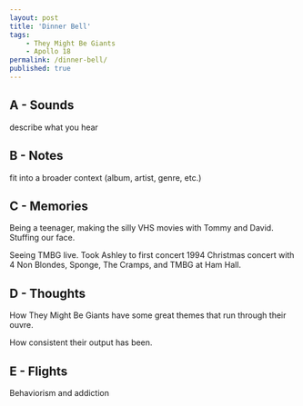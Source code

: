 ```yaml
---
layout: post
title: 'Dinner Bell'
tags:
    - They Might Be Giants
    - Apollo 18
permalink: /dinner-bell/
published: true
---
```


## A - Sounds

describe what you hear

## B - Notes

fit into a broader context (album, artist, genre, etc.)

## C - Memories

Being a teenager, making the silly VHS movies with Tommy and David. Stuffing our face.

Seeing TMBG live. Took Ashley to first concert 1994 Christmas concert with 4 Non Blondes, Sponge, The Cramps, and TMBG at Ham Hall.

## D - Thoughts

How They Might Be Giants have some great themes that run through their ouvre.

How consistent their output has been.

## E - Flights

Behaviorism and addiction
